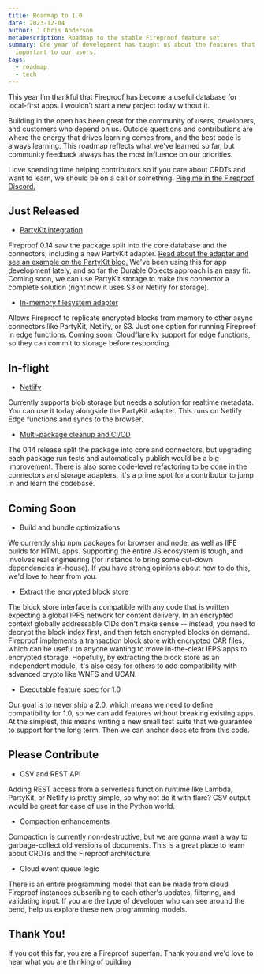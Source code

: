 ```yaml
---
title: Roadmap to 1.0
date: 2023-12-04
author: J Chris Anderson
metaDescription: Roadmap to the stable Fireproof feature set
summary: One year of development has taught us about the features that are most
  important to our users.
tags:
  - roadmap
  - tech
---
```

This year I’m thankful that Fireproof has become a useful database for local-first apps. I wouldn’t start a new project today without it. 

Building in the open has been great for the community of users, developers, and customers who depend on us. Outside questions and contributions are where the energy that drives learning comes from, and the best code is always learning. This roadmap reflects what we've learned so far, but community feedback always has the most influence on our priorities.

I love spending time helping contributors so if you care about CRDTs and want to learn, we should be on a call or something. [Ping me in the Fireproof Discord.](https://discord.gg/yFJpDz5W94)

## Just Released

* [PartyKit integration](https://www.npmjs.com/package/@fireproof/partykit)

Fireproof 0.14 saw the package split into the core database and the connectors, including a new PartyKit adapter. [Read about the adapter and see an example on the PartyKit blog.](https://blog.partykit.io/posts/fireproof-database-connector) We've been using this for app development lately, and so far the Durable Objects approach is an easy fit. Coming soon, we can use PartyKit storage to make this connector a complete solution (right now it uses S3 or Netlify for storage).

* [In-memory filesystem adapter](https://github.com/fireproof-storage/fireproof/blob/main/packages/fireproof/src/store-memory.ts)

Allows Fireproof to replicate encrypted blocks from memory to other async connectors like PartyKit, Netlify, or S3. Just one option for running Fireproof in edge functions. Coming soon: Cloudflare kv support for edge functions, so they can commit to storage before responding.

## In-flight

* [Netlify](https://www.npmjs.com/package/@fireproof/netlify)

Currently supports blob storage but needs a solution for realtime metadata. You can use it today alongside the PartyKit adapter. This runs on Netlify Edge functions and syncs to the browser.

* [Multi-package cleanup and CI/CD](https://github.com/fireproof-storage/fireproof/tree/main/packages)

The 0.14 release split the package into core and connectors, but upgrading each package run tests and automatically publish would be a big improvement. There is also some code-level refactoring to be done in the connectors and storage adapters. It's a prime spot for a contributor to jump in and learn the codebase.

## Coming Soon

* Build and bundle optimizations

We currently ship npm packages for browser and node, as well as IIFE builds for HTML apps. Supporting the entire JS ecosystem is tough, and involves real engineering (for instance to bring some cut-down dependencies in-house). If you have strong opinions about how to do this, we'd love to hear from you.

* Extract the encrypted block store

The block store interface is compatible with any code that is written expecting a global IPFS network for content delivery. In an encrypted context globally addressable CIDs don't make sense -- instead, you need to decrypt the block index first, and then fetch encrypted blocks on demand. Fireproof implements a transaction block store with encrypted CAR files, which can be useful to anyone wanting to move in-the-clear IFPS apps to encrypted storage. Hopefully, by extracting the block store as an independent module, it's also easy for others to add compatibility with advanced crypto like WNFS and UCAN.

* Executable feature spec for 1.0

Our goal is to never ship a 2.0, which means we need to define compatibility for 1.0, so we can add features without breaking existing apps. At the simplest, this means writing a new small test suite that we guarantee to support for the long term. Then we can anchor docs etc from this code.

## Please Contribute

* CSV and REST API

Adding REST access from a serverless function runtime like Lambda, PartyKit, or Netlify is pretty simple, so why not do it with flare? CSV output would be great for ease of use in the Python world.

* Compaction enhancements

Compaction is currently non-destructive, but we are gonna want a way to garbage-collect old versions of documents. This is a great place to learn about CRDTs and the Fireproof architecture.

* Cloud event queue logic

There is an entire programming model that can be made from cloud Fireproof instances subscribing to each other's updates, filtering, and validating input. If you are the type of developer who can see around the bend, help us explore these new programming models.

## Thank You!

If you got this far, you are a Fireproof superfan. Thank you and we'd love to hear what you are thinking of building.